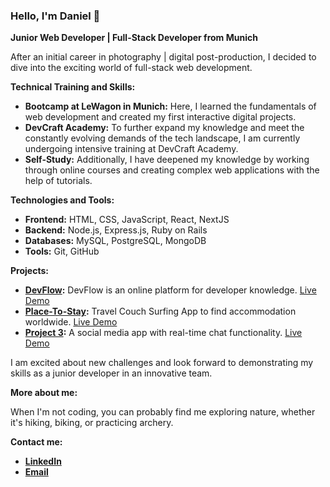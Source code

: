 ### Hello, I'm Daniel 👋

**Junior Web Developer | Full-Stack Developer from Munich**

After an initial career in photography | digital post-production, I decided to dive into the exciting world of full-stack web development.

**Technical Training and Skills:**

- **Bootcamp at LeWagon in Munich:** Here, I learned the fundamentals of web development and created my first interactive digital projects.
- **DevCraft Academy:** To further expand my knowledge and meet the constantly evolving demands of the tech landscape, I am currently undergoing intensive training at DevCraft Academy.
- **Self-Study:** Additionally, I have deepened my knowledge by working through online courses and creating complex web applications with the help of tutorials.

**Technologies and Tools:**

- **Frontend:** HTML, CSS, JavaScript, React, NextJS
- **Backend:** Node.js, Express.js, Ruby on Rails
- **Databases:** MySQL, PostgreSQL, MongoDB
- **Tools:** Git, GitHub

**Projects:**

- **[DevFlow](https://github.com/Shrike717/NEXTJS-JSM-ULTIMATE-NEXT--COURSE-JS-MASTERY):** DevFlow is an online platform for developer knowledge. [Live Demo](https://nextjs-jsm-ultimate-next-course-js-mastery.vercel.app/)
- **[Place-To-Stay](https://github.com/Shrike717/MERN-PLACE-TO-STAY):** Travel Couch Surfing App to find accommodation worldwide. [Live Demo](https://mern-place-to-stay-client.vercel.app/)
- **[Project 3](https://github.com/deinbenutzername/projekt3):** A social media app with real-time chat functionality. [Live Demo](https://example.com/project3)

I am excited about new challenges and look forward to demonstrating my skills as a junior developer in an innovative team.

**More about me:**

When I'm not coding, you can probably find me exploring nature, whether it's hiking, biking, or practicing archery.

**Contact me:**

- **[LinkedIn](https://www.linkedin.com/in/daniel-bauer-munich/)**
- **[Email](mailto:info@danielbauer.dev)**



<!---

### Hallo, ich bin Daniel 👋

**Junior-Webentwickler | Full-Stack Developer aus München**

Nach einer ersten Karriere im Bereich Fotografie | digitale Postproduktion habe ich mich dazu entschieden, in die aufregende Welt der Full-Stack Webentwicklung einzutauchen.

**Technische Ausbildung und Fähigkeiten:**

- **Bootcamp bei LeWagon in München:** Hier habe ich die Grundlagen der Webentwicklung erlernt und erste interaktive digitale Projekte realisiert.
- **DevCraft Akademie:** Um mein Wissen weiter auszubauen und den Anforderungen der sich ständig wandelnden Tech-Landschaft gerecht zu werden, absolviere ich momentan eine intensive Weiterbildung bei der DevCraft Akademie.
- **Selbststudium:** Zusätzlich habe ich durch intensives Durcharbeiten von Online-Kursen und das Erstellen komplexer Webanwendungen mit Hilfe von Tutorials mein Wissen vertieft.

**Technologien und Werkzeuge:**

- **Frontend:** HTML, CSS, JavaScript, React, NextJS
- **Backend:** Node.js, Express.js, Ruby on Rails
- **Datenbanken:** MySQL, PostgreSQL, MongoDB
- **Tools:** Git, GitHub

**Projekte:**

- **[DevFlow](https://github.com/Shrike717/NEXTJS-JSM-ULTIMATE-NEXT--COURSE-JS-MASTERY):** DevFlow ist eine Online-Plattform für Entwicklerwissen
 [Live Demo](https://nextjs-jsm-ultimate-next-course-js-mastery.vercel.app/)
- **[Place-To-Stay](https://github.com/Shrike717/MERN-PLACE-TO-STAY):** Travel Couch Surfing App um weltweit Unterkünfte zu finden.
[Live Demo](https://mern-place-to-stay-client.vercel.app/)


Ich freue mich auf neue Herausforderungen und darauf, meine Fähigkeiten als Junior-Entwickler in einem innovativen Team unter Beweis zu stellen.

**Mehr über mich:**

Wenn ich nicht gerade code schreibe, bin ich wahrscheinlich in der Natur unterwegs, sei es beim Wandern, Biken oder Bogenschießen.

**Kontaktiere mich:**

- **[LinkedIn](https://www.linkedin.com/in/daniel-bauer-munich/)**
- **[E-Mail](mailto:info@danielbauer.dev)**
-->

<!--
**Shrike717/Shrike717** is a ✨ _special_ ✨ repository because its `README.md` (this file) appears on your GitHub profile.

Here are some ideas to get you started:

- 🔭 I’m currently working on ...
- 🌱 I’m currently learning ...
- 👯 I’m looking to collaborate on ...
- 🤔 I’m looking for help with ...
- 💬 Ask me about ...
- 📫 How to reach me: ...
- 😄 Pronouns: ...
- ⚡ Fun fact: ...
-->
